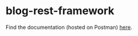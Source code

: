 ﻿# blog-rest-framework

Find the documentation (hosted on Postman) [here](https://documenter.getpostman.com/view/28324707/2s93zH1eJ9).
